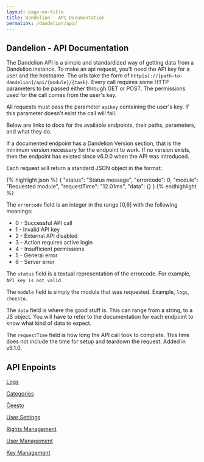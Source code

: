 ```yaml
---
layout: page-no-title
title: Dandelion - API Documentation
permalink: /dandelion/api/
---
```


Dandelion - API Documentation
-----------------------------

The Dandelion API is a simple and standardized way of getting data from a Dandelion instance. To make an api request, you'll need the API key for a user and the hostname. The urls take the form of `http[s]://[path-to-dandelion]/api/{module}/{task}`. Every call requires some HTTP parameters to be passed either through GET or POST. The permissions used for the call comes from the user's key.

All requests must pass the parameter `apikey` containing the user's key. If this parameter doesn't exist the call will fail.

Below are links to docs for the available endpoints, their paths, parameters, and what they do.

If a documented endpoint has a Dandelion Version section, that is the minimum version necessary for the endpoint to work. If no version exists, then the endpoint has existed since v6.0.0 when the API was introduced.

Each request will return a standard JSON object in the format:

{% highlight json %}
{
	"status": "Status message",
	"errorcode": 0,
	"module": "Requested module",
	"requestTime": "12.01ms",
	"data": {}
}
{% endhighlight %}

The `errorcode` field is an integer in the range [0,6] with the following meanings:

- 0 - Successful API call
- 1 - Invalid API key
- 2 - External API disabled
- 3 - Action requires active login
- 4 - Insufficient permissions
- 5 - General error
- 6 - Server error

The `status` field is a textual representation of the errorcode. For example, `API key is not valid`.

The `module` field is simply the module that was requested. Example, `logs`, `cheesto`.

The `data` field is where the good stuff is. This can range from a string, to a JS object. You will have to refer to the documentation for each endpoint to know what kind of data to expect.

The `requestTime` field is how long the API call took to complete. This time does not include the time for setup and teardown the request. Added in v6.1.0.

API Enpoints
------------

[Logs](/dandelion/api/logs)

[Categories](/dandelion/api/categories)

[Ĉeesto](/dandelion/api/cheesto)

[User Settings](/dandelion/api/user-settings)

[Rights Management](/dandelion/api/rights)

[User Management](/dandelion/api/users)

[Key Management](/dandelion/api/key-mgnt)
